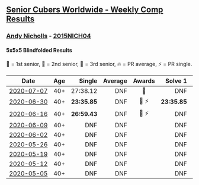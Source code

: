 <style>table {white-space: nowrap;}</style>
<link rel="stylesheet" type="text/css" href="/scw-comp/css/flags.css" />

## [Senior Cubers Worldwide - Weekly Comp Results](/scw-comp/results/)
### [Andy Nicholls](README.md) - [2015NICH04](https://www.worldcubeassociation.org/persons/2015NICH04?event=555bf)
#### 5x5x5 Blindfolded Results

<span style="white-space: nowrap;">🥇 = 1st senior</span>, <span style="white-space: nowrap;">🥈 = 2nd senior</span>, <span style="white-space: nowrap;">🥉 = 3rd senior</span>, <span style="white-space: nowrap;">🔥 = PR average</span>, <span style="white-space: nowrap;">⚡ = PR single</span>.

| Date | Age | Single | Average | Awards | Solve 1 | Solve 2 | Solve 3 | Video |
| :--: | :--: | --: | --: | :--: | --: | --: | --: | :-- |
| [2020-07-07](../../results/2020-07-07/555bf.md) | 40+ | 27:38.12 | DNF | 🥈 | DNF | DNF | 27:38.12 | [Desktop](https://www.facebook.com/events/296526488422565/permalink/301297647945449) / [Mobile](https://m.facebook.com/events/296526488422565?view=permalink&id=301297647945449) |
| [2020-06-30](../../results/2020-06-30/555bf.md) | 40+ | **23:35.85** | DNF | 🥇 ⚡ | **23:35.85** | DNS | DNS | [Desktop](https://www.facebook.com/events/348465022802357/permalink/352552605726932) / [Mobile](https://m.facebook.com/events/348465022802357?view=permalink&id=352552605726932) |
| [2020-06-16](../../results/2020-06-16/555bf.md) | 40+ | **26:59.43** | DNF | 🥈 ⚡ | DNF | DNF | **26:59.43** | [Desktop](https://www.facebook.com/events/208176410240808/permalink/210968409961608) / [Mobile](https://m.facebook.com/events/208176410240808?view=permalink&id=210968409961608) |
| [2020-06-09](../../results/2020-06-09/555bf.md) | 40+ | DNF | DNF |  | DNF | DNF | DNF | [Desktop](https://www.facebook.com/events/620460455211235/permalink/621384675118813) / [Mobile](https://m.facebook.com/events/620460455211235?view=permalink&id=621384675118813) |
| [2020-06-02](../../results/2020-06-02/555bf.md) | 40+ | DNF | DNF |  | DNF | DNF | DNF | [Desktop](https://www.facebook.com/events/323619661956372/permalink/324033151915023) / [Mobile](https://m.facebook.com/events/323619661956372?view=permalink&id=324033151915023) |
| [2020-05-26](../../results/2020-05-26/555bf.md) | 40+ | DNF | DNF |  | DNF | DNF | DNF | [Desktop](https://www.facebook.com/events/1531820936993798/permalink/1532250886950803) / [Mobile](https://m.facebook.com/events/1531820936993798?view=permalink&id=1532250886950803) |
| [2020-05-19](../../results/2020-05-19/555bf.md) | 40+ | DNF | DNF |  | DNF | DNF | DNF | [Desktop](https://www.facebook.com/events/2608037409484307/permalink/2609996269288421) / [Mobile](https://m.facebook.com/events/2608037409484307?view=permalink&id=2609996269288421) |
| [2020-05-12](../../results/2020-05-12/555bf.md) | 40+ | DNF | DNF |  | DNF | DNF | DNF | [Desktop](https://www.facebook.com/events/367340484222677/permalink/369587473997978) / [Mobile](https://m.facebook.com/events/367340484222677?view=permalink&id=369587473997978) |
| [2020-05-05](../../results/2020-05-05/555bf.md) | 40+ | DNF | DNF |  | DNF | DNF | DNF | [Desktop](https://www.facebook.com/events/2624652641189887/permalink/2627617554226729) / [Mobile](https://m.facebook.com/events/2624652641189887?view=permalink&id=2627617554226729) |


<!-- Global site tag (gtag.js) - Google Analytics -->
<script async src="https://www.googletagmanager.com/gtag/js?id=UA-86348435-3"></script>
<script>window.dataLayer = window.dataLayer || []; function gtag() {dataLayer.push(arguments);} gtag('js', new Date()); gtag('config', 'UA-86348435-3');</script>
